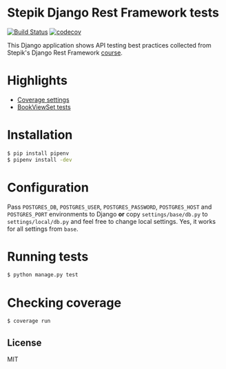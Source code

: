 # Stepik Django Rest Framework tests
[![Build Status](https://travis-ci.com/k0t3n/stepik_drf_tests.svg?branch=master)](https://travis-ci.com/k0t3n/stepik_drf_tests)
[![codecov](https://codecov.io/gh/k0t3n/stepik_drf_tests/branch/master/graph/badge.svg?token=TJZPZGR1B8)](https://codecov.io/gh/k0t3n/stepik_drf_tests)

This Django application shows API testing best practices collected from Stepik's Django Rest Framework [course](https://stepik.org/course/73594/).

# Highlights
* [Coverage settings](https://github.com/k0t3n/stepik_drf_tests/blob/master/.coveragerc)
* [BookViewSet tests](https://github.com/k0t3n/stepik_drf_tests/blob/master/src/apps/books/tests/test_bookviewset.py)

# Installation
```sh
$ pip install pipenv
$ pipenv install -dev
```

# Configuration
Pass `POSTGRES_DB`, `POSTGRES_USER`, `POSTGRES_PASSWORD`, `POSTGRES_HOST` and `POSTGRES_PORT` environments to Django
**or** copy `settings/base/db.py` to `settings/local/db.py` and feel free to change local settings. Yes, it works for all 
settings from `base`.

# Running tests
```sh
$ python manage.py test
```
# Checking coverage
```sh
$ coverage run
```

## License
MIT

